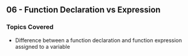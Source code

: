 ## 06 - Function Declaration vs Expression

### Topics Covered

- Difference between a function declaration and function expression assigned to a variable
